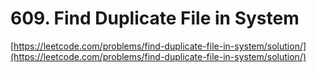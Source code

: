 # 609. Find Duplicate File in System

[https://leetcode.com/problems/find-duplicate-file-in-system/solution/](https://leetcode.com/problems/find-duplicate-file-in-system/solution/)
